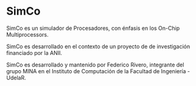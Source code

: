 SimCo
=====

SimCo es un simulador de Procesadores, con énfasis en los On-Chip Multiprocessors. 

SimCo es desarrollado en el contexto de un proyecto de de investigación financiado por la ANII.

SimCo es desarrollado y mantenido por Federico Rivero, integrante del grupo MINA en el Instituto de Computación de la Facultad de Ingeniería - UdelaR.
